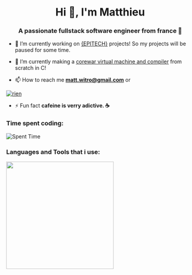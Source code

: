 <h1 align="center">Hi 👋, I'm Matthieu</h1>
<h3 align="center">A passionate fullstack software engineer from france 🥐</h3>

- 🔭 I’m currently working on [{EPITECH}](https://www.epitech.eu/) projects! So my projects will be paused for some time.

- 🌱 I’m currently making a [corewar virtual machine and compiler](https://fr.wikipedia.org/wiki/Core_War) from scratch in C!

- 📫 How to reach me **matt.witro@gmail.com** or

<a href=""><img src="https://discord.c99.nl/widget/theme-4/281718112427048960.png" alt="rien"/></a>

<!--START_SECTION:waka-->
<!--END_SECTION:waka-->

- ⚡ Fun fact **cafeine is verry adictive. ☕**

<h3 align="left">Time spent coding: </h3>



![Spent Time](https://wakapi.deadplays.fr/api/activity/chart/deadplays.svg)

<h3 align="left">Languages and Tools that i use:</h3>

<a href="https://wakatime.com"><img src="https://wakatime.com/share/@018dc3f1-fcff-417e-807d-1d05d1f346c6/b3d4d840-9554-48a6-9dad-3136716e5ec2.png" style="width: 30vw"/></a>

